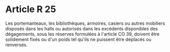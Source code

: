 # Article R 25

Les portemanteaux, les bibliothèques, armoires, casiers ou autres mobiliers disposés dans les halls ou autorisés dans les excédents disponibles des dégagements, sous les réserves formulées à l'article CO 39, doivent être solidement fixés ou d'un poids tel qu'ils ne puissent être déplacés ou renversés.
